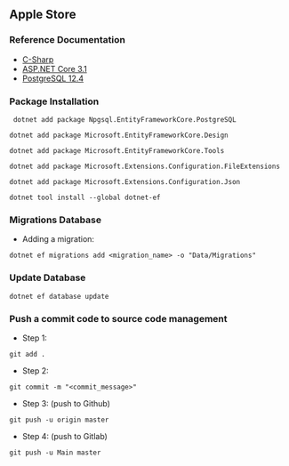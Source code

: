 ## Apple Store ##

### Reference Documentation ###
- [C-Sharp](https://docs.microsoft.com/en-us/dotnet/csharp/)
- [ASP.NET Core 3.1](https://docs.microsoft.com/en-us/aspnet/core/?view=aspnetcore-3.1)
- [PostgreSQL 12.4](https://www.postgresql.org/docs/)

### Package Installation ###

` 
dotnet add package Npgsql.EntityFrameworkCore.PostgreSQL
`

`
dotnet add package Microsoft.EntityFrameworkCore.Design
`

`
dotnet add package Microsoft.EntityFrameworkCore.Tools
`

`
dotnet add package Microsoft.Extensions.Configuration.FileExtensions
`

`
dotnet add package Microsoft.Extensions.Configuration.Json
`

`
dotnet tool install --global dotnet-ef
`

### Migrations Database ###

- Adding a migration:

`
dotnet ef migrations add <migration_name> -o "Data/Migrations"
`

### Update Database ###

`
dotnet ef database update
`


### Push a commit code to source code management ###
- Step 1: 

`
git add .
`

- Step 2:

`
git commit -m "<commit_message>"
`

- Step 3: (push to Github)

`
git push -u origin master
`

- Step 4: (push to Gitlab)

`
git push -u Main master
`